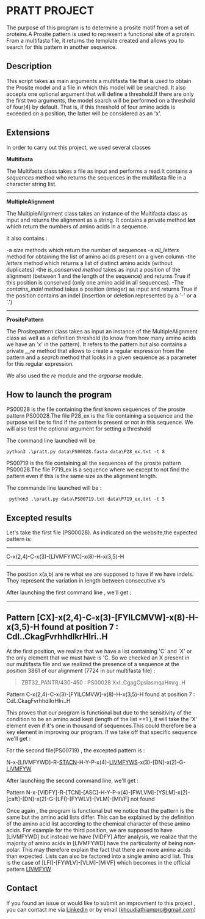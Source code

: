 
# PRATT PROJECT 


The purpose of this program is to determine a prosite motif from a set of proteins.A Prosite pattern is used to represent a functional site of a protein.
From a multifasta file, it returns the template created and allows you to search for this pattern in another sequence.




## Description

This script takes as main arguments a multifasta file that is used to obtain the Prosite model and a file in which this model will be searched.
It also accepts one optional argument that will define a threshold.If there are only the first two arguments, the model search will be performed
on a threshold of four(4) by default. That is, if this threshold of four amino acids is exceeded on a position, the latter will be considered as an 'x'.


## Extensions


In order to carry out this project, we used several classes


**Multifasta**

The Multifasta class takes a file as input and performs a read.It contains a
*sequences* method who returns the sequences in the multifasta file in a character string list.

---------------------

**MultipleAlignment**

The MultipleAlignment class takes an instance of the Multifasta class as input and returns the 
alignment as a string. 
It contains a private method *__len__* which return the numbers of amino acids in a sequence.

It also contains :

-a *size* methods which return the number of sequences
-a *all_letters* method for obtaining the list of amino acids present on a given column
-the *letters* method which returns a list of distinct amino acids (without duplicates)
-the *is_conserved method* takes as input a position of the alignment (between 1 and the length of the sequence) 
and returns True if this position is conserved (only one amino acid in all sequences). 
-The *contains_indel* method takes a position (integer)  as input and returns True if the position contains an indel
(insertion or deletion represented by a '-' or a '.')

--------------------

**PrositePattern**

The Prositepattern class takes as input an instance of the MultipleAlignment class as well as a definition threshold 
(to know from how many amino acids we have an 'x' in the pattern). It refers to the pattern but also contains a private *__re* 
method that allows  to create a regular expression from the pattern and a *search* method that looks in a given sequence as 
a parameter for this regular expression.


We also used the *re* module and the *argparse* module. 




## How to launch the program


PS00028 is the file containing the first known sequences of the prosite pattern PS00028.The file P28_ex is 
the file containing a sequence and the purpose will be to find if the pattern is present or not in this sequence.
We will also test the optional argument for setting a threshold 

The command line launched will be

```
python3 .\pratt.py data\PS00028.fasta data\P28_ex.txt -t 8

```


PS00719 is the file containing all the sequences of the prosite pattern PS00028.The file P719_ex is a sequence 
where we except to not find the pattern even if this is the same size as the alignment length.

The commande line launched will be : 

```
 python3 .\pratt.py data\PS00719.txt data\P719_ex.txt -t 5 

```


## Excepted results


Let's take the first file (PS00028). As indicated on the website,the expected pattern is:

---------------------------------------------

C-x(2,4)-C-x(3)-[LIVMFYWC]-x(8)-H-x(3,5)-H

---------------------------------------------

The position x(a,b) are re what we are supposed to have if we have indels.
They represent the variation in length between consecutive x's


After launching the first command line , we'll get :



---------------------------------------------------------------------------------------------------
Pattern [CX]-x(2,4)-C-x(3)-[FYILCMVW]-x(8)-H-x(3,5)-H found at position 7 : Cdl..CkagFvrhhdlkrHlri..H
------------------------------------------------------------------------------------------------------

At the first position, we realize that we have a list containing 'C' and 'X' or the only element that we must have is 'C. 
So we checked an X present in our multifasta file and we realized the presence of a sequence at the position 3861 of our alignment
(7724 in our multifasta file) :

>ZBT32_PANTR/430-450 : PS00028
Xxl..CgagCpslasmqaHmrg..H


Pattern C-x(2,4)-C-x(3)-[FYILCMVW]-x(8)-H-x(3,5)-H found at position 7 : Cdl..CkagFvrhhdlkrHlri..H

This proves that our program is functional but due to the sensitivity of the condition to be an amino acid kept (length of the list ==1 ),
it will take the 'X' element even if it's one in thousand of sequences.This could therefore be a key element in improving our program.
If we take off that specific sequence we'll get : 

For the second file(PS00719) , the excepted pattern is :

N-x-[LIVMFYWD]-R-[STACN](2)-H-Y-P-x(4)-[LIVMFYWS](2)-x(3)-[DN]-x(2)-G-[LIVMFYW](4)


After launching the second command line, we'll get :

Pattern N-x-[VIDFY]-R-[TCN]-[ASC]-H-Y-P-x(4)-[FWLVM]-[YSLM]-x(2)-[caft]-[DN]-x(2)-G-[LFI]-[FYWLV]-[VLM]-[MIVF] not found

Once again , the program is functional but we notice that the pattern is the same but the amino acid lists differ. This can be explained by
the definition of the amino acid list according to the chemical character of these amino acids. For example for the third position, we are supposed 
to have [LIVMFYWD] but instead we have [VIDFY].After analysis, we realize that the majority of amino acids in [LIVMFYWD] have the particularity of
being non-polar. This may therefore explain the fact that there are more amino acids than expected. Lists can also be factored into a single
amino acid list. This is the case of [LFI]-[FYWLV]-[VLM]-[MIVF] which becomes in the official pattern [LIVMFYW](4)

## Contact

If you found an issue or would like to submit an improvment to this project , you can contact me via [LinkedIn](https://www.linkedin.com/in/ndeye-khoudia-thiam/) or by email (khoudiathiampro@gmail.com)

